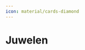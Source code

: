 ```yaml
---
icon: material/cards-diamond
---
```


# Juwelen


<div class="sheet-container" data-range="juwelen!A1:D11"></div>
